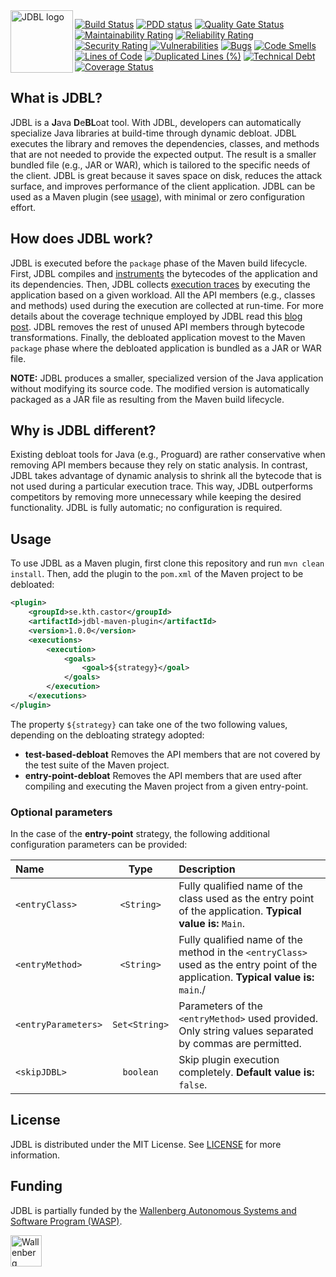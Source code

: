 <img align="left" src="https://github.com/castor-software/jdbl/blob/master/logo.svg" height="100px"  alt="JDBL logo"/>


[![Build Status](https://travis-ci.org/castor-software/jdbl.svg?branch=master)](https://travis-ci.org/castor-software/jdbl)
[![PDD status](http://www.0pdd.com/svg?name=castor-software/jdbl)](http://www.0pdd.com/p?name=castor-software/jdbl)
[![Quality Gate Status](https://sonarcloud.io/api/project_badges/measure?project=castor-software_jdbl&metric=alert_status)](https://sonarcloud.io/dashboard?id=castor-software_jdbl)
[![Maintainability Rating](https://sonarcloud.io/api/project_badges/measure?project=castor-software_jdbl&metric=sqale_rating)](https://sonarcloud.io/dashboard?id=castor-software_jdbl)
[![Reliability Rating](https://sonarcloud.io/api/project_badges/measure?project=castor-software_jdbl&metric=reliability_rating)](https://sonarcloud.io/dashboard?id=castor-software_jdbl)
[![Security Rating](https://sonarcloud.io/api/project_badges/measure?project=castor-software_jdbl&metric=security_rating)](https://sonarcloud.io/dashboard?id=castor-software_jdbl)
[![Vulnerabilities](https://sonarcloud.io/api/project_badges/measure?project=castor-software_jdbl&metric=vulnerabilities)](https://sonarcloud.io/dashboard?id=castor-software_jdbl)
[![Bugs](https://sonarcloud.io/api/project_badges/measure?project=castor-software_jdbl&metric=bugs)](https://sonarcloud.io/dashboard?id=castor-software_jdbl)
[![Code Smells](https://sonarcloud.io/api/project_badges/measure?project=castor-software_jdbl&metric=code_smells)](https://sonarcloud.io/dashboard?id=castor-software_jdbl)
[![Lines of Code](https://sonarcloud.io/api/project_badges/measure?project=castor-software_jdbl&metric=ncloc)](https://sonarcloud.io/dashboard?id=castor-software_jdbl)
[![Duplicated Lines (%)](https://sonarcloud.io/api/project_badges/measure?project=castor-software_jdbl&metric=duplicated_lines_density)](https://sonarcloud.io/dashboard?id=castor-software_jdbl)
[![Technical Debt](https://sonarcloud.io/api/project_badges/measure?project=castor-software_jdbl&metric=sqale_index)](https://sonarcloud.io/dashboard?id=castor-software_jdbl)
[![Coverage Status](https://coveralls.io/repos/github/castor-software/jdbl/badge.svg)](https://coveralls.io/github/castor-software/jdbl)


<!--
[![Coverage](https://sonarcloud.io/api/project_badges/measure?project=castor-software_jdbl&metric=coverage)](https://sonarcloud.io/dashboard?id=castor-software_jdbl)
[![hits of code](https://hitsofcode.com/github/castor-software/jdbl)](https://hitsofcode.com/view/github/castor-software/jdbl)
[![License](https://img.shields.io/badge/license-MIT-green.svg)](https://github.com/castor-software/jdbl/blob/master/LICENSE)
-->

## What is JDBL?

JDBL is a **J**ava **D**e**BL**oat tool. With JDBL, developers can automatically specialize Java libraries at build-time through dynamic debloat. JDBL executes the library and removes the dependencies, classes, and methods that are not needed to provide the expected output. The result is a smaller bundled file (e.g., JAR or WAR), which is tailored to the specific needs of the client. JDBL is great because it saves space on disk, reduces the attack surface, and improves performance of the client application. JDBL can be used as a Maven plugin (see [usage](https://github.com/castor-software/jdbl/tree/master#usage)), with minimal or zero configuration effort.

## How does JDBL work?

JDBL is executed before the `package` phase of the Maven build lifecycle. First, JDBL compiles and [instruments](https://en.wikipedia.org/wiki/Instrumentation_(computer_programming)) the bytecodes of the application and its dependencies. Then, JDBL collects [execution traces](https://en.wikipedia.org/wiki/Tracing_(software)) by executing the application based on a given workload. All the API members (e.g., classes and methods) used during the execution are collected at run-time. For more details about the coverage technique employed by JDBL read this [blog post](https://www.cesarsotovalero.net/2020-06-08-diversity-driven-software-debloat/). JDBL removes the rest of unused API members through bytecode transformations. Finally, the debloated application movest to the Maven `package` phase where the debloated application is bundled as a JAR or WAR file. 

**NOTE:** JDBL produces a smaller, specialized version of the Java application without modifying its source code. The modified version is automatically packaged as a JAR file as resulting from the Maven build lifecycle.

<!--
JDBL supports three types of debloating strategies:

- **entry-point-debloat:** removes the class members that used after running the application from a given entry-point.
- **test-based-debloat:** removes the class members that are not covered by the test suite.
- **conservative-debloat:** removes the class members that are not referenced by the application, as determined statically.

The **entry-point-debloat** strategy is the most aggressive approach. In this case, the bytecode is instrumented during the Maven `compile` phase, probes are inserted in the bytecode, and the application is executed in order to collect ). Then, the class members that were not covered are removed from the bytecode, and the transformed application is packaged as a specialized ad debloated JAR file.  

The **test-based-debloat** strategy is similar to the **entry-point**; the difference is that the execution traces are collected based on the execution of the test suite of the project.

The **conservative-debloat** strategy is the less aggressive approach. It relies on static analysis to construct a call graph of class members calls, which contains all the class members referenced by the application. Then, the members that are not referenced (a.k.a [dead code](https://en.wikipedia.org/wiki/Dead_code)) are removed from the bytecode. This approach is similar to shrinking technique performed by [Proguard](https://www.guardsquare.com/en/products/proguard), with the difference JDBL executed the debloat thorough the Maven build phases.    

-->

## Why is JDBL different?

Existing debloat tools for Java (e.g., Proguard) are rather conservative when removing API members because they rely on static analysis. In contrast, JDBL takes advantage of dynamic analysis to shrink all the bytecode that is not used during a particular execution trace. This way, JDBL outperforms competitors by removing more unnecessary while keeping the desired functionality. JDBL is fully automatic; no configuration is required.

## Usage

To use JDBL as a Maven plugin, first clone this repository and run `mvn clean install`. Then, add the plugin to the `pom.xml` of the Maven project to be debloated:

```xml
<plugin>
    <groupId>se.kth.castor</groupId>
    <artifactId>jdbl-maven-plugin</artifactId>
    <version>1.0.0</version>
    <executions>
        <execution>
            <goals>
                <goal>${strategy}</goal>
            </goals>
        </execution>
    </executions>
</plugin>
```

The property `${strategy}` can take one of the two following values, depending on the debloating strategy adopted:

- **test-based-debloat** Removes the API members that are not covered by the test suite of the Maven project.
- **entry-point-debloat** Removes the API members that are used after compiling and executing the Maven project from a given entry-point.

### Optional parameters

In the case of the **entry-point** strategy, the following additional configuration parameters can be provided:

| Name   |  Type |   Description      | 
|:----------|:-------------:| :-------------| 
| `<entryClass>` | `<String>` | Fully qualified name of the class used as the entry point of the application. **Typical value is:** `Main`.
| `<entryMethod>` | `<String>` | Fully qualified name of the method in the `<entryClass>` used as the entry point of the application. **Typical value is:** `main`./|
| `<entryParameters>` | `Set<String>` | Parameters of the `<entryMethod>` used provided. Only string values separated by commas are permitted.
| `<skipJDBL>` | `boolean` | Skip plugin execution completely. **Default value is:** `false`.|

## License

JDBL is distributed under the MIT License. See [LICENSE](https://github.com/castor-software/jdbl/blob/master/LICENSE) for more information.

## Funding

JDBL is partially funded by the [Wallenberg Autonomous Systems and Software Program (WASP)](https://wasp-sweden.org).

<img src="https://github.com/castor-software/jdbl/blob/master/wasp.svg" height="50px" alt="Wallenberg Autonomous Systems and Software Program (WASP)"/>
